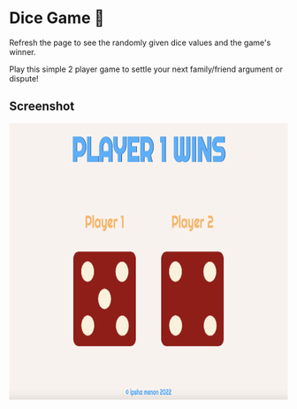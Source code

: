 # Dice Game 🎲

Refresh the page to see the randomly given dice values and the game's winner.

Play this simple 2 player game to settle your next family/friend argument or dispute!

## Screenshot
<img src="images/page-screenshot.png" width="750" height="500">

